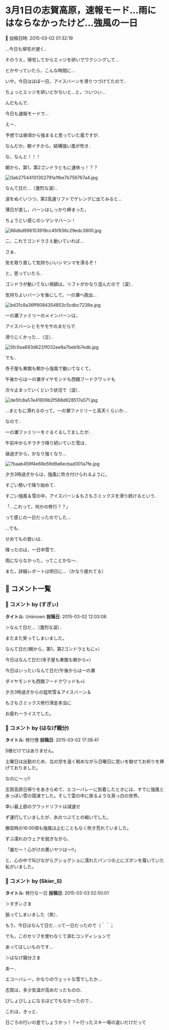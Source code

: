 # 3月1日の志賀高原，速報モード…雨にはならなかったけど…強風の一日

📅 投稿日時: 2015-03-02 01:32:19

…今日も帰宅が遅く．


そのうえ，帰宅してからエッジを研いでワクシングして…


とかやっていたら，こんな時間に…


いや，今日はほぼ一日，アイスバーンを滑りつづけてたので．


ちょっとエッジを研いどかないと…と，ついつい…





んだもんで．


今日も速報モードで…





えー．


予想では昼頃から強まると思っていた風ですが．


なんだか，朝イチから，結構強い風が吹き．


な，なんと！！！


朝から，第1，第2ゴンドラともに運休っ！？？




![0ab27544101302791a1fbe7b756767a4.jpg](images/0ab27544101302791a1fbe7b756767a4.jpg)




なんて日だ…（激烈な涙）．





涙をぬぐいつつ，第2高速リフトでゲレンデに出てみると…


薄日が差し，バーンはしっかり締まった，


ちょうどい感じのシマシマバーン！




![66dbd996153919cc45f936c29edc3800.jpg](images/66dbd996153919cc45f936c29edc3800.jpg)




こ，これでゴンドラさえ動いていれば…





さぁ．


気を取り直して気持ちいいシマシマを滑るぞ！


と，思っていたら．


ゴンドラが動いてない焼額は，リフトがかなり混んだので（涙）．


気持ちよいバーンを後にして，一の瀬へ脱出…




![bd31c8a36ff6084354853c5cdbc7236e.jpg](images/bd31c8a36ff6084354853c5cdbc7236e.jpg)







一の瀬ファミリーのメインバーンは，


アイスバーンとモサモサのまだらで


滑りにくかった…（泣）．




![5fc5ea693d6231f032ee8a7beb1b7edb.jpg](images/5fc5ea693d6231f032ee8a7beb1b7edb.jpg)




でも．


寺子屋も東館も朝から強風で動いてなくて，


午後からは一の瀬ダイヤモンドも西館フードクワッドも


次々止まっていくという状況で（涙）．




![de5fc8a57e41909b2f588d628517a571.jpg](images/de5fc8a57e41909b2f588d628517a571.jpg)




…まともに滑れるのって，一の瀬ファミリーと高天くらいか…





なので．


一の瀬ファミリーをぐるぐるしてましたが．


午前中からチラチラ降り続いていた雪は．


昼過ぎから，かなり強くなり…




![7baab459f4e68e59d9a6ecbad301a7fe.jpg](images/7baab459f4e68e59d9a6ecbad301a7fe.jpg)




夕方3時過ぎからは，強風に吹き付けられるように，


すごい勢いで降り始めて．





すごい強風＆雪の中，アイスバーン＆もさもさミックスを滑り続けるという．


「…これって，何かの修行？？」


って感じの一日だったのでした…





…でも．


せめてもの救いは．


降ったのは，一日中雪で．


雨にならなかった，ってことかな～．





また，詳細レポートは明日に…（かなり疲れてる）

## 💬 コメント一覧

### 💬 コメント by (すぎぃ)
**タイトル**: Unknown
**投稿日**: 2015-03-02 12:03:08

＞なんて日だ…（激烈な涙）．

またまた笑ってしまいました。



なんて日だ(朝から，第1，第2ゴンドラともに×）



今日はなんて日だ(寺子屋も東館も朝から×）



 今日はいったいなんて日だ(午後からは一の瀬

ダイヤモンドも西館フードクワッドも×)



夕方3時過ぎからの猛吹雪＆アイスバーン＆

もさもさミックス修行滑走本当に

お疲れーライスでした。

### 💬 コメント by (はなげ親分)
**タイトル**: 修行僧
**投稿日**: 2015-03-02 17:38:41

S様だけではありません。



土曜日は出勤のため、北の空を遠く眺めながら日曜日に思いを馳せてお祈りを捧げておりました。

なのに～っ!! 



志賀高原日帰りをあきらめて、エコーバレーに到着したときには、すでに強風と水っぽい雪の競演でした。そして雲の中に居るような真っ白の世界。

幸い最上部のクワッドリフトは減速せ

ず運行していましたが、氷のつぶてとの戦いでした。

撤収時の16:00頃も強風は止むこともなく吹き荒れていました。



ずぶ濡れのウェアを脱ぎながら、

「誰だ～！心がけの悪いヤツは～!!」

と、心の中で叫びながらグショグショに濡れたパンツの上にズボンを履いていた私がいました。

### 💬 コメント by (Skier_S)
**タイトル**: 修行な一日
**投稿日**: 2015-03-03 02:50:01

＞すぎぃさま

狙ってしまいました（笑）．

もう，今日はなんて日だ…って一日だったので（＾＾；



でも，このセリフを使わなくて済むコンディションで

あってほしいものです…



＞はなげ親分さま

あー．

エコーバレー，かなりのウェットな雪でしたか…

志賀は，多少気温が高めだったものの．

びしょびしょになるほどでもなかったので…

これは，きっと．

日ごろの行いの差でしょうかっ！？←行ったスキー場の違いだけだって

